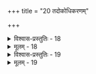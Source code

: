 +++
title = "20 तदोकोधिकरणम्"

+++

<details><summary>विश्वास-प्रस्तुतिः - 18</summary>

18.नाडीजालेऽतिसूक्ष्मे न भवति सुशका मुक्तिनाडी विवेक्तुं  
तस्मान्मूर्धन्यनाडीगतिरनियमतो मुच्यमानस्य पुंसः।  
वाक्यं गन्तुस्तयोर्ध्वं प्रवददमृततां सम्भवादस्तु मैवं  
विद्यासम्प्रीतहार्दप्रसदनमहसा स्वार्हनाडीप्रवेशात्॥
</details>

<details><summary>मूलम् - 18</summary>

18.नाडीजालेऽतिसूक्ष्मे न भवति सुशका मुक्तिनाडी विवेक्तुं  
तस्मान्मूर्धन्यनाडीगतिरनियमतो मुच्यमानस्य पुंसः।  
वाक्यं गन्तुस्तयोर्ध्वं प्रवददमृततां सम्भवादस्तु मैवं  
विद्यासम्प्रीतहार्दप्रसदनमहसा स्वार्हनाडीप्रवेशात्॥
</details>


<details><summary>विश्वास-प्रस्तुतिः - 19</summary>

19.स्वाधीनो हार्दसंज्ञस्स्वयमविकलया सम्पदा साकमेकः  
स्थित्वा हृतपद्ममध्ये स्थगितनिजतनुस्सप्तलोकीगृहस्थः।  
नाडीचक्रे सुषुम्नां निखिलधृतिकरीं नाभिमूर्धान्तरूपां  
भित्त्वा तन्मध्यरन्ध्रप्रहितमिषुमिवोत्क्षिप्य नेता मुमुक्षुम्॥
</details>

<details><summary>मूलम् - 19</summary>

19.स्वाधीनो हार्दसंज्ञस्स्वयमविकलया सम्पदा साकमेकः  
स्थित्वा हृतपद्ममध्ये स्थगितनिजतनुस्सप्तलोकीगृहस्थः।  
नाडीचक्रे सुषुम्नां निखिलधृतिकरीं नाभिमूर्धान्तरूपां  
भित्त्वा तन्मध्यरन्ध्रप्रहितमिषुमिवोत्क्षिप्य नेता मुमुक्षुम्॥
</details>